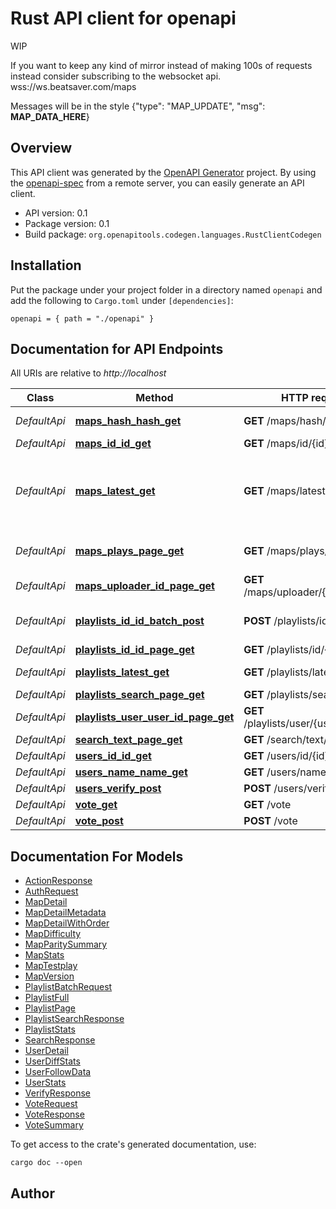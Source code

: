 # Rust API client for openapi

WIP

If you want to keep any kind of mirror instead of making 100s of requests instead consider subscribing to the websocket api.
wss://ws.beatsaver.com/maps

Messages will be in the style {\"type\": \"MAP_UPDATE\", \"msg\": __MAP_DATA_HERE__}


## Overview

This API client was generated by the [OpenAPI Generator](https://openapi-generator.tech) project.  By using the [openapi-spec](https://openapis.org) from a remote server, you can easily generate an API client.

- API version: 0.1
- Package version: 0.1
- Build package: `org.openapitools.codegen.languages.RustClientCodegen`

## Installation

Put the package under your project folder in a directory named `openapi` and add the following to `Cargo.toml` under `[dependencies]`:

```
openapi = { path = "./openapi" }
```

## Documentation for API Endpoints

All URIs are relative to *http://localhost*

Class | Method | HTTP request | Description
------------ | ------------- | ------------- | -------------
*DefaultApi* | [**maps_hash_hash_get**](docs/DefaultApi.md#maps_hash_hash_get) | **GET** /maps/hash/{hash} | Get map(s) for a map hash
*DefaultApi* | [**maps_id_id_get**](docs/DefaultApi.md#maps_id_id_get) | **GET** /maps/id/{id} | Get map information
*DefaultApi* | [**maps_latest_get**](docs/DefaultApi.md#maps_latest_get) | **GET** /maps/latest | Get maps ordered by upload/publish/updated. If you're going to scrape the data and make 100s of requests make this this endpoint you use.
*DefaultApi* | [**maps_plays_page_get**](docs/DefaultApi.md#maps_plays_page_get) | **GET** /maps/plays/{page} | Get maps ordered by play count (Not currently tracked)
*DefaultApi* | [**maps_uploader_id_page_get**](docs/DefaultApi.md#maps_uploader_id_page_get) | **GET** /maps/uploader/{id}/{page} | Get maps by a user
*DefaultApi* | [**playlists_id_id_batch_post**](docs/DefaultApi.md#playlists_id_id_batch_post) | **POST** /playlists/id/{id}/batch | Add or remove up to 100 maps to a playlist. Requires OAUTH
*DefaultApi* | [**playlists_id_id_page_get**](docs/DefaultApi.md#playlists_id_id_page_get) | **GET** /playlists/id/{id}/{page} | Get playlist detail
*DefaultApi* | [**playlists_latest_get**](docs/DefaultApi.md#playlists_latest_get) | **GET** /playlists/latest | Get playlists ordered by created/updated
*DefaultApi* | [**playlists_search_page_get**](docs/DefaultApi.md#playlists_search_page_get) | **GET** /playlists/search/{page} | Search for playlists
*DefaultApi* | [**playlists_user_user_id_page_get**](docs/DefaultApi.md#playlists_user_user_id_page_get) | **GET** /playlists/user/{userId}/{page} | Get playlists by user
*DefaultApi* | [**search_text_page_get**](docs/DefaultApi.md#search_text_page_get) | **GET** /search/text/{page} | Search for maps
*DefaultApi* | [**users_id_id_get**](docs/DefaultApi.md#users_id_id_get) | **GET** /users/id/{id} | Get user info
*DefaultApi* | [**users_name_name_get**](docs/DefaultApi.md#users_name_name_get) | **GET** /users/name/{name} | Get user info by name
*DefaultApi* | [**users_verify_post**](docs/DefaultApi.md#users_verify_post) | **POST** /users/verify | Verify user tokens
*DefaultApi* | [**vote_get**](docs/DefaultApi.md#vote_get) | **GET** /vote | Get votes
*DefaultApi* | [**vote_post**](docs/DefaultApi.md#vote_post) | **POST** /vote | Vote on a map


## Documentation For Models

 - [ActionResponse](docs/ActionResponse.md)
 - [AuthRequest](docs/AuthRequest.md)
 - [MapDetail](docs/MapDetail.md)
 - [MapDetailMetadata](docs/MapDetailMetadata.md)
 - [MapDetailWithOrder](docs/MapDetailWithOrder.md)
 - [MapDifficulty](docs/MapDifficulty.md)
 - [MapParitySummary](docs/MapParitySummary.md)
 - [MapStats](docs/MapStats.md)
 - [MapTestplay](docs/MapTestplay.md)
 - [MapVersion](docs/MapVersion.md)
 - [PlaylistBatchRequest](docs/PlaylistBatchRequest.md)
 - [PlaylistFull](docs/PlaylistFull.md)
 - [PlaylistPage](docs/PlaylistPage.md)
 - [PlaylistSearchResponse](docs/PlaylistSearchResponse.md)
 - [PlaylistStats](docs/PlaylistStats.md)
 - [SearchResponse](docs/SearchResponse.md)
 - [UserDetail](docs/UserDetail.md)
 - [UserDiffStats](docs/UserDiffStats.md)
 - [UserFollowData](docs/UserFollowData.md)
 - [UserStats](docs/UserStats.md)
 - [VerifyResponse](docs/VerifyResponse.md)
 - [VoteRequest](docs/VoteRequest.md)
 - [VoteResponse](docs/VoteResponse.md)
 - [VoteSummary](docs/VoteSummary.md)


To get access to the crate's generated documentation, use:

```
cargo doc --open
```

## Author



